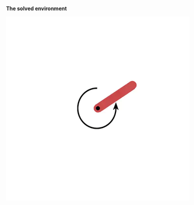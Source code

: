**The solved environment**

![](https://github.com/Jens21/Solving-Gym-with-DDPG/blob/main/Classic%20Control/Pendulum/doc/screen.gif)

